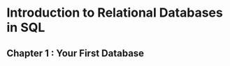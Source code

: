 # Introduction to Relational Databases in SQL

## Chapter 1 : Your First Database

### 
```sql

```

### 
```sql

```

### 
```sql

```

### 
```sql

```

### 
```sql

```

### 
```sql

```

### 
```sql

```

### 
```sql

```

### 
```sql

```

### 
```sql

```

### 
```sql

```

### 
```sql

```

### 
```sql

```
